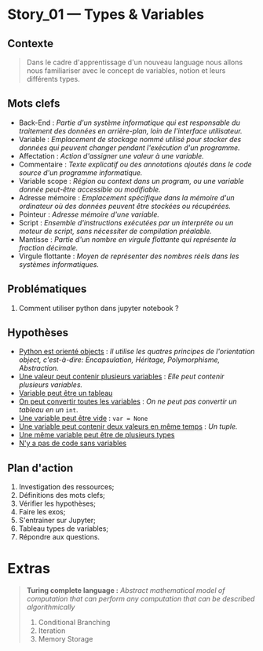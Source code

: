 <link rel="stylesheet" href="../../stylesheet.css">

# Story_01 — Types & Variables

## Contexte

> Dans le cadre d'apprentissage d'un nouveau language nous allons nous familiariser avec le concept de variables, notion et leurs différents types.

## Mots clefs

- <def-of>Back-End</def-of> : *Partie d'un système informatique qui est responsable du traitement des données en arrière-plan, loin de l'interface utilisateur.*
- <def-of>Variable</def-of> : *Emplacement de stockage nommé utilisé pour stocker des données qui peuvent changer pendant l'exécution d'un programme.*
- <def-of>Affectation</def-of> : *Action d'assigner une valeur à une variable.*
- <def-of>Commentaire</def-of> : *Texte explicatif ou des annotations ajoutés dans le code source d'un programme informatique.*
- <def-of>Variable scope</def-of> : *Région ou context dans un program, ou une variable donnée peut-être accessible ou modifiable.*
- <def-of>Adresse mémoire</def-of> : *Emplacement spécifique dans la mémoire d'un ordinateur où des données peuvent être stockées ou récupérées.*
- <def-of>Pointeur</def-of> : *Adresse mémoire d'une variable.*
- <def-of>Script</def-of> : *Ensemble d'instructions exécutées par un interpréte ou un moteur de script, sans nécessiter de compilation préalable.*
- <def-of>Mantisse</def-of> : *Partie d'un nombre en virgule flottante qui représente la fraction décimale.*
- <def-of>Virgule flottante</def-of> : *Moyen de représenter des nombres réels dans les systèmes informatiques.*

## Problématiques

1. Comment utiliser python dans jupyter notebook ?

## Hypothèses
- <u>Python est orienté objects</u> <h-t/> :
    *Il utilise les quatres principes de l'orientation object, c'est-à-dire: Encapsulation, Héritage, Polymorphisme, Abstraction.*
- <u>Une valeur peut contenir plusieurs variables</u> <h-t/> :
    *Elle peut contenir plusieurs variables.*
- <u>Variable peut être un tableau</u> <h-t/>
- <u>On peut convertir toutes les variables</u> <h-f/> :
    *On ne peut pas convertir un tableau en un* `int`.
- <u>Une variable peut être vide</u> <h-t/> : `var = None`
- <u>Une variable peut contenir deux valeurs en même temps</u> <h-t/> :
    *Un tuple.*
- <u>Une même variable peut être de plusieurs types</u> <h-f/> 
- <u>N'y a pas de code sans variables</u> <h-t/>

## Plan d'action

1. Investigation des ressources;
1. Définitions des mots clefs;
1. Vérifier les hypothèses;
1. Faire les exos;
1. S'entrainer sur Jupyter;
1. Tableau types de variables;
1. Répondre aux questions.

# Extras

> **Turing complete language :** *Abstract mathematical model of computation that can perform any computation that can be described algorithmically*
> 1. Conditional Branching
> 1. Iteration
> 1. Memory Storage